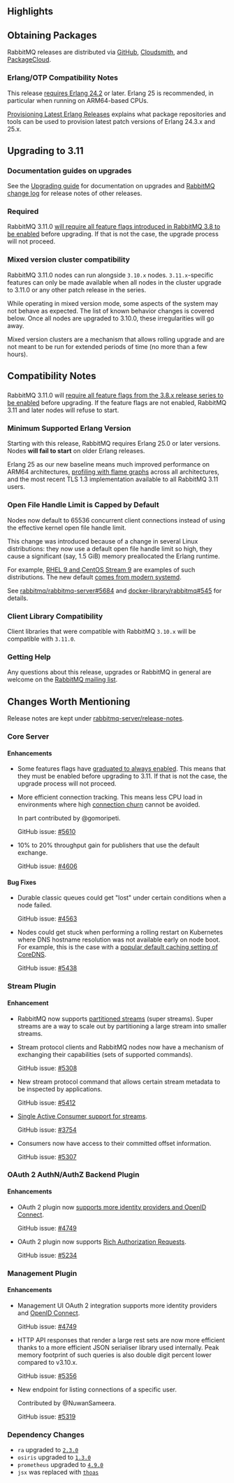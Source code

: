 ## Highlights



## Obtaining Packages

RabbitMQ releases are distributed via [GitHub](https://github.com/rabbitmq/rabbitmq-server/releases), [Cloudsmith](https://cloudsmith.io/~rabbitmq/repos/), and [PackageCloud](https://packagecloud.io/rabbitmq).


### Erlang/OTP Compatibility Notes

This release [requires Erlang 24.2](https://www.rabbitmq.com/which-erlang.html) or later. Erlang 25 is recommended,
in particular when running on ARM64-based CPUs.

[Provisioning Latest Erlang Releases](https://www.rabbitmq.com/which-erlang.html#erlang-repositories) explains what package repositories and tools
can be used to provision latest patch versions of Erlang 24.3.x and 25.x.



## Upgrading to 3.11

### Documentation guides on upgrades

See the [Upgrading guide](https://www.rabbitmq.com/upgrade.html) for documentation on upgrades and [RabbitMQ change log](https://www.rabbitmq.com/changelog.html)
for release notes of other releases.

### Required

RabbitMQ 3.11.0 [will require all feature flags introduced in RabbitMQ 3.8 to be enabled](https://blog.rabbitmq.com/posts/2022/07/required-feature-flags-in-rabbitmq-3.11/)
before upgrading. If that is not the case, the upgrade process will not proceed.

### Mixed version cluster compatibility

RabbitMQ 3.11.0 nodes can run alongside `3.10.x` nodes. `3.11.x`-specific features can only be made available when all nodes in the cluster
upgrade to 3.11.0 or any other patch release in the series.

While operating in mixed version mode, some aspects of the system may not behave as expected. The list of known behavior changes is covered below.
Once all nodes are upgraded to 3.10.0, these irregularities will go away.

Mixed version clusters are a mechanism that allows rolling upgrade and are not meant to be run for extended
periods of time (no more than a few hours).



## Compatibility Notes

###

RabbitMQ 3.11.0 will [require all feature flags from the 3.8.x release series to be enabled](https://blog.rabbitmq.com/posts/2022/07/required-feature-flags-in-rabbitmq-3.11/) before upgrading.
If the feature flags are not enabled, RabbitMQ 3.11 and later nodes will refuse to start.

### Minimum Supported Erlang Version

Starting with this release, RabbitMQ requires Erlang 25.0 or later versions. Nodes **will fail to start**
on older Erlang releases.

Erlang 25 as our new baseline means much improved performance on ARM64 architectures, [profiling with flame graphs](https://blog.rabbitmq.com/posts/2022/05/flame-graphs/)
across all architectures, and the most recent TLS 1.3 implementation available to all RabbitMQ 3.11 users.

### Open File Handle Limit is Capped by Default

Nodes now default to 65536 concurrent client connections instead of using the effective kernel open file handle limit.


This change was introduced because of a change in several Linux distributions: they now use a default open file handle limit so high,
they cause a significant (say, 1.5 GiB) memory preallocated the Erlang runtime.

For example, [RHEL 9 and CentOS Stream 9](https://access.redhat.com/solutions/1479623) are examples of such distributions.
The new default [comes from modern systemd](https://github.com/systemd/systemd/commit/a8b627aaed409a15260c25988970c795bf963812).

See [rabbitmq/rabbitmq-server#5684](https://github.com/rabbitmq/rabbitmq-server/pull/5684) and [docker-library/rabbitmq#545](https://github.com/docker-library/rabbitmq/issues/545#issuecomment-1224977154)
for details.

### Client Library Compatibility

Client libraries that were compatible with RabbitMQ `3.10.x` will be compatible with `3.11.0`.



### Getting Help

Any questions about this release, upgrades or RabbitMQ in general are welcome on the [RabbitMQ mailing list](https://groups.google.com/forum/#!forum/rabbitmq-users).



## Changes Worth Mentioning

Release notes are kept under [rabbitmq-server/release-notes](https://github.com/rabbitmq/rabbitmq-server/tree/v3.11.x/release-notes).

### Core Server

#### Enhancements

 * Some features flags have [graduated to always enabled](https://blog.rabbitmq.com/posts/2022/07/required-feature-flags-in-rabbitmq-3.11/).
   This means that they must be enabled before upgrading to 3.11. If that is not the case, the upgrade process will not proceed.

 * More efficient connection tracking. This means less CPU load in environments where high [connection churn](https://www.rabbitmq.com/connections.html#high-connection-churn)
   cannot be avoided.

   In part contributed by @gomoripeti.

   GitHub issue: [#5610](https://github.com/rabbitmq/rabbitmq-server/pull/5610)

 * 10% to 20% throughput gain for publishers that use the default exchange.

   GitHub issue: [#4606](https://github.com/rabbitmq/rabbitmq-server/pull/4606)

#### Bug Fixes

 * Durable classic queues could get "lost" under certain conditions when a node failed.

   GitHub issue: [#4563](https://github.com/rabbitmq/rabbitmq-server/pull/4563)

 * Nodes could get stuck when performing a rolling restart on Kubernetes where DNS hostname
   resolution was not available early on node boot.
   For example, this is the case with a [popular default caching setting of CoreDNS](https://kubernetes.io/docs/concepts/workloads/controllers/statefulset/#stable-network-id).

   GitHub issue: [#5438](https://github.com/rabbitmq/rabbitmq-server/pull/5438)


### Stream Plugin

#### Enhancement

 * RabbitMQ now supports [partitioned streams](https://blog.rabbitmq.com/posts/2022/07/rabbitmq-3-11-feature-preview-super-streams/) (super streams).
   Super streams are a way to scale out by partitioning a large stream into smaller streams.

 * Stream protocol clients and RabbitMQ nodes now have a mechanism of exchanging
   their capabilities (sets of supported commands).

   GitHub issue: [#5308](https://github.com/rabbitmq/rabbitmq-server/issues/5308)

 * New stream protocol command that allows certain stream metadata to be inspected by
   applications.

   GitHub issue: [#5412](https://github.com/rabbitmq/rabbitmq-server/issues/5412)

 * [Single Active Consumer support for streams](https://blog.rabbitmq.com/posts/2022/07/rabbitmq-3-11-feature-preview-single-active-consumer-for-streams/).

   GitHub issue: [#3754](https://github.com/rabbitmq/rabbitmq-server/pull/3754)

 * Consumers now have access to their committed offset information.

   GitHub issue: [#5307](https://github.com/rabbitmq/rabbitmq-server/issues/5307)


### OAuth 2 AuthN/AuthZ Backend Plugin

#### Enhancements

 * OAuth 2 plugin now [supports more identity providers and OpenID Connect](https://blog.rabbitmq.com/posts/2022/07/oidc-integration/).

   GitHub issue: [#4749](https://github.com/rabbitmq/rabbitmq-server/pull/4749)

 * OAuth 2 plugin now supports [Rich Authorization Requests](https://oauth.net/2/rich-authorization-requests/).

   GitHub issue: [#5234](https://github.com/rabbitmq/rabbitmq-server/pull/5234)

### Management Plugin

#### Enhancements

 * Management UI OAuth 2 integration supports more identity providers and [OpenID Connect](https://openid.net/connect/).

   GitHub issue: [#4749](https://github.com/rabbitmq/rabbitmq-server/pull/4749)

 * HTTP API responses that render a large rest sets are now more efficient thanks to a more efficient JSON serialiser library used internally.
   Peak memory footprint of such queries is also double digit percent lower compared to v3.10.x.

   GitHub issue: [#5356](https://github.com/rabbitmq/rabbitmq-server/pull/5356)

 * New endpoint for listing connections of a specific user.

   Contributed by @NuwanSameera.

   GitHub issue: [#5319](https://github.com/rabbitmq/rabbitmq-server/pull/5319)


### Dependency Changes

 * `ra` upgraded to [`2.3.0`](https://github.com/rabbitmq/ra/releases)
 * `osiris` upgraded to [`1.3.0`](https://github.com/rabbitmq/osiris/tags)
 * `prometheus` upgraded to [`4.9.0`](https://github.com/deadtrickster/prometheus.erl/tags)
 * `jsx` was replaced with [`thoas`](https://github.com/lpil/thoas)
